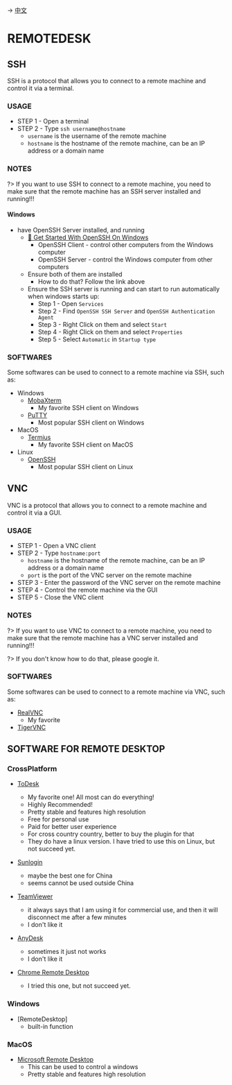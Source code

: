 -> [中文](/DEVENV/REMOTEDESK/remotedesk-cn.md)

# REMOTEDESK

## SSH
SSH is a protocol that allows you to connect to a remote machine and control it via a terminal.

### USAGE
- STEP 1 - Open a terminal
- STEP 2 - Type `ssh username@hostname`
  - `username` is the username of the remote machine
  - `hostname` is the hostname of the remote machine, can be an IP address or a domain name

### NOTES
?> If you want to use SSH to connect to a remote machine, you need to make sure that the remote machine has an SSH server installed and running!!!

#### Windows
- have OpenSSH Server installed, and running
  - [🔗 Get Started With OpenSSH On Windows](https://learn.microsoft.com/en-us/windows-server/administration/openssh/openssh_install_firstuse?tabs=gui)
    - OpenSSH Client - control other computers from the Windows computer
    - OpenSSH Server - control the Windows computer from other computers
  - Ensure both of them are installed
    - How to do that? Follow the link above
  - Ensure the SSH server is running and can start to run automatically when windows starts up:
    - Step 1 - Open `Services`
    - Step 2 - Find `OpenSSH SSH Server` and `OpenSSH Authentication Agent`
    - Step 3 - Right Click on them and select `Start`
    - Step 4 - Right Click on them and select `Properties`
    - Step 5 - Select `Automatic` in `Startup type`

### SOFTWARES
Some softwares can be used to connect to a remote machine via SSH, such as:
- Windows
  - [MobaXterm](https://mobaxterm.mobatek.net/)
    - My favorite SSH client on Windows
  - [PuTTY](https://www.putty.org/)
    - Most popular SSH client on Windows
- MacOS
  - [Termius](https://termius.com/)
    - My favorite SSH client on MacOS
- Linux
  - [OpenSSH](https://www.openssh.com/)
    - Most popular SSH client on Linux

## VNC
VNC is a protocol that allows you to connect to a remote machine and control it via a GUI.

### USAGE
- STEP 1 - Open a VNC client
- STEP 2 - Type `hostname:port`
  - `hostname` is the hostname of the remote machine, can be an IP address or a domain name
  - `port` is the port of the VNC server on the remote machine
- STEP 3 - Enter the password of the VNC server on the remote machine
- STEP 4 - Control the remote machine via the GUI
- STEP 5 - Close the VNC client

### NOTES
?>  If you want to use VNC to connect to a remote machine, you need to make sure that the remote machine has a VNC server installed and running!!!

?>  If you don't know how to do that, please google it.

### SOFTWARES
Some softwares can be used to connect to a remote machine via VNC, such as:
- [RealVNC](https://www.realvnc.com/)
  - My favorite
- [TigerVNC](https://tigervnc.org/)

## SOFTWARE FOR REMOTE DESKTOP
### CrossPlatform
- [ToDesk](https://www.todesk.com/)
  - My favorite one! All most can do everything!
  - Highly Recommended!
  - Pretty stable and features high resolution
  - Free for personal use
  - Paid for better user experience
  - For cross country country, better to buy the plugin for that
  - They do have a linux version. I have tried to use this on Linux, but not succeed yet. 

- [Sunlogin](https://sunlogin.oray.com/)
  - maybe the best one for China
  - seems cannot be used outside China
  
- [TeamViewer](https://www.teamviewer.com/)
  - it always says that I am using it for commercial use, and then it will disconnect me after a few minutes
  - I don't like it

- [AnyDesk](https://anydesk.com/)
  - sometimes it just not works
  - I don't like it

- [Chrome Remote Desktop](https://remotedesktop.google.com/)
  - I tried this one, but not succeed yet.

### Windows
- [RemoteDesktop]
  - built-in function

### MacOS
- [Microsoft Remote Desktop](https://apps.apple.com/us/app/microsoft-remote-desktop/id1295203466?mt=12)
  - This can be used to control a windows
  - Pretty stable and features high resolution


